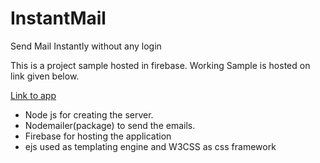 # InstantMail
Send Mail Instantly without any login

This is a project sample hosted in firebase.
Working Sample is hosted on link given below.

[Link to app](https://yourmailtoyou.firebaseapp.com/)



- Node js for creating the server.
- Nodemailer(package) to send the emails.
- Firebase for hosting the application
- ejs used as templating engine and W3CSS as css framework
